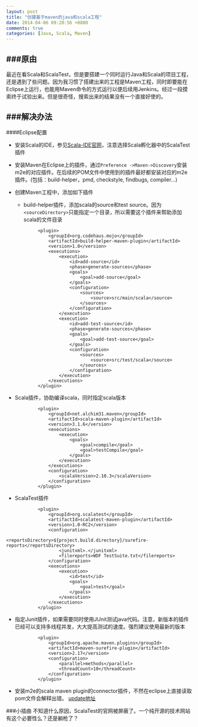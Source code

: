 ```yaml
---
layout: post
title: "创建基于maven的java和scala工程"
date: 2014-04-06 09:20:56 +0800
comments: true
categories: [Java, Scala, Maven]
---
```


###原由
---
最近在看Scala和ScalaTest，但是要搭建一个同时运行Java和Scala的项目工程，还是遇到了些问题。因为我习惯了搭建出来的工程是Maven工程，同时即要能在Eclipse上运行，也能用Maven命令的方式运行以便后续用Jenkins。经过一段摸索终于试验出来。但是很奇怪，搜索出来的结果没有一个直接好使的。


###解决办法
---

####Eclipse配置

- 安装Scala的IDE，参见[Scala-IDE官网](http://scala-ide.org)，注意选择Scala孵化器中的ScalaTest插件
- 安装Maven在Eclipse上的插件，通过`Preference ->Maven->Discovery`安装m2e的对应插件。在后续的POM文件中使用到的插件最好都安装对应的m2e插件。(包括：build-helper，pmd, checkstyle, findbugs, compiler...)
- 创建Maven工程中，添加如下插件


    - build-helper插件，添加scala的source和test source。因为`<sourceDirectory>`只能指定一个目录，所以需要这个插件来帮助添加scala的文件目录

```
			<plugin>
				<groupId>org.codehaus.mojo</groupId>
				<artifactId>build-helper-maven-plugin</artifactId>
				<version>1.8</version>
				<executions>
					<execution>
						<id>add-source</id>
						<phase>generate-sources</phase>
						<goals>
							<goal>add-source</goal>
						</goals>
						<configuration>
							<sources>
								<source>src/main/scala</source>
							</sources>
						</configuration>
					</execution>
					<execution>
						<id>add-test-source</id>
						<phase>generate-sources</phase>
						<goals>
							<goal>add-test-source</goal>
						</goals>
						<configuration>
							<sources>
								<source>src/test/scala</source>
							</sources>
						</configuration>
					</execution>
				</executions>
			</plugin>

```
    
   - Scala插件，协助编译scala，同时指定scala版本
   
```
			<plugin>
				<groupId>net.alchim31.maven</groupId>
				<artifactId>scala-maven-plugin</artifactId>
				<version>3.1.6</version>
				<executions>
					<execution>
						<goals>
							<goal>compile</goal>
							<goal>testCompile</goal>
						</goals>
					</execution>
				</executions>
				<configuration>
					<scalaVersion>2.10.3</scalaVersion>
				</configuration>
			</plugin>
```   

   - ScalaTest插件
   
```
			<plugin>
				<groupId>org.scalatest</groupId>
				<artifactId>scalatest-maven-plugin</artifactId>
				<version>1.0-RC2</version>
				<configuration>
					<reportsDirectory>${project.build.directory}/surefire-reports</reportsDirectory>
					<junitxml>.</junitxml>
					<filereports>WDF TestSuite.txt</filereports>
				</configuration>
				<executions>
					<execution>
						<id>test</id>
						<goals>
							<goal>test</goal>
						</goals>
					</execution>
				</executions>
			</plugin>
```   

   - 指定Junit插件，如果需要同时使用JUnit测试java代码。注意，新版本的插件已经可以支持多线程并发，大大提高测试的速度。强烈建议使用最新的版本

```
			<plugin>
				<groupId>org.apache.maven.plugins</groupId>
				<artifactId>maven-surefire-plugin</artifactId>
				<version>2.17</version>
				<configuration>
					<parallel>methods</parallel>
					<threadCount>10</threadCount>
				</configuration>
			</plugin>
```

   - 安装m2e的scala maven plugin的connector插件，不然在eclipse上直接读取pom文件会解释出错。 [update地址](http://alchim31.free.fr/m2e-scala/update-site/ )

###小插曲
不知道什么原因，ScalaTest的官网被屏蔽了。一个纯开源的技术网站有这个必要性么？还是躺枪了？



